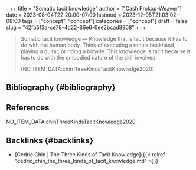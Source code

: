 +++
title = "Somatic tacit knowledge"
author = ["Cash Prokop-Weaver"]
date = 2023-08-04T22:20:00-07:00
lastmod = 2023-12-05T21:03:02-08:00
tags = ["concept", "concept"]
categories = ["concept"]
draft = false
slug = "42fb5f3a-ce78-4d22-86e6-0ee2bcad8908"
+++

> Somatic tacit knowledge — Knowledge that is tacit because it has to do with the human body. Think of executing a tennis backhand, playing a guitar, or riding a bicycle. This knowledge is tacit because it has to do with the embodied nature of the skill involved.
>
> (NO_ITEM_DATA:chinThreeKindsTacitKnowledge2020)


## Bibliography {#bibliography}

## References

<style>.csl-entry{text-indent: -1.5em; margin-left: 1.5em;}</style><div class="csl-bib-body">
  <div class="csl-entry">NO_ITEM_DATA:chinThreeKindsTacitKnowledge2020</div>
</div>


## Backlinks {#backlinks}

-   [Cedric Chin | The Three Kinds of Tacit Knowledge]({{< relref "cedric_chin_the_three_kinds_of_tacit_knowledge.md" >}})
